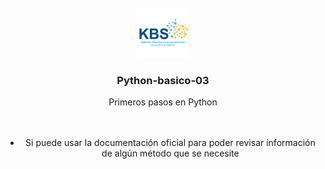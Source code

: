 

<div id="top"></div>
<!--
*** Thanks for checking out the Best-README-Template. If you have a suggestion
*** that would make this better, please fork the repo and create a pull request
*** or simply open an issue with the tag "enhancement".
*** Don't forget to give the project a star!
*** Thanks again! Now go create something AMAZING! :D
-->
<!-- PROJECT LOGO -->
<br />
<div align="center">
  <a href="https://github.com/Knowledge-Based-Systems/Python-basico-03">
    <img src="images/logo-kbs.png" alt="logo-kbs" width="80" height="80">
  </a>

<h3 align="center">Python-basico-03</h3>

  <p align="center">
    Primeros pasos en Python
    <br />
    <br />
    <br />
   
  </p>
<ul>
	<li>Si puede usar la documentación oficial para poder revisar información de algún método que se necesite</li>
</ul>
</div>
